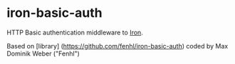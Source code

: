 # iron-basic-auth
HTTP Basic authentication middleware to [Iron](http://ironframework.io/).

Based on [library] (https://github.com/fenhl/iron-basic-auth) coded by Max Dominik Weber ("Fenhl")
